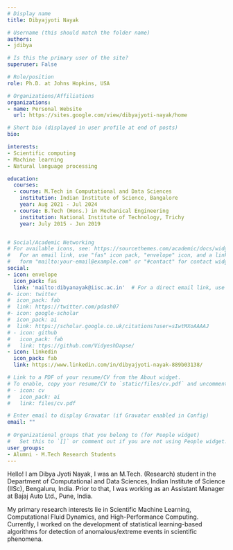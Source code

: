 ```yaml
---
# Display name
title: Dibyajyoti Nayak

# Username (this should match the folder name)
authors:
- jdibya

# Is this the primary user of the site?
superuser: False

# Role/position
role: Ph.D. at Johns Hopkins, USA

# Organizations/Affiliations
organizations:
- name: Personal Website
  url: https://sites.google.com/view/dibyajyoti-nayak/home

# Short bio (displayed in user profile at end of posts)
bio: 

interests:
- Scientific computing   
- Machine learning
- Natural language processing

education:
  courses:
  - course: M.Tech in Computational and Data Sciences
    institution: Indian Institute of Science, Bangalore
    year: Aug 2021 - Jul 2024
  - course: B.Tech (Hons.) in Mechanical Engineering
    institution: National Institute of Technology, Trichy
    year: July 2015 - Jun 2019


# Social/Academic Networking
# For available icons, see: https://sourcethemes.com/academic/docs/widgets/#icons
#   For an email link, use "fas" icon pack, "envelope" icon, and a link in the
#   form "mailto:your-email@example.com" or "#contact" for contact widget.
social:
- icon: envelope
  icon_pack: fas
  link: 'mailto:dibyanayak@iisc.ac.in'  # For a direct email link, use "mailto:test@example.org".
#- icon: twitter
#  icon_pack: fab
#  link: https://twitter.com/pdash07
#- icon: google-scholar
#  icon_pack: ai
#  link: https://scholar.google.co.uk/citations?user=sIwtMXoAAAAJ
# - icon: github
#   icon_pack: fab
#   link: ttps://github.com/VidyeshDapse/ 
- icon: linkedin
  icon_pack: fab
  link: https://www.linkedin.com/in/dibyajyoti-nayak-889b03138/

# Link to a PDF of your resume/CV from the About widget.
# To enable, copy your resume/CV to `static/files/cv.pdf` and uncomment the lines below.  
# - icon: cv
#   icon_pack: ai
#   link: files/cv.pdf

# Enter email to display Gravatar (if Gravatar enabled in Config)
email: ""
  
# Organizational groups that you belong to (for People widget)
#   Set this to `[]` or comment out if you are not using People widget.  
user_groups:
- Alumni - M.Tech Research Students
---
```

Hello! I am Dibya Jyoti Nayak, I was an M.Tech. (Research) student in the Department of Computational and Data Sciences, Indian Institute of Science (IISc), Bengaluru, India. Prior to that, I was working as an Assistant Manager at Bajaj Auto Ltd., Pune, India. 


My primary research interests lie in Scientific Machine Learning, Computational Fluid Dynamics, and High-Performance Computing. Currently, I worked on the development of statistical learning-based algorithms for detection of anomalous/extreme events in scientific phenomena. 
